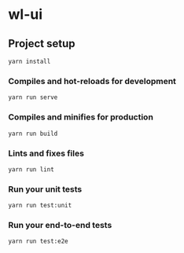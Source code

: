 # wl-ui

## Project setup
```
yarn install
```

### Compiles and hot-reloads for development
```
yarn run serve
```

### Compiles and minifies for production
```
yarn run build
```

### Lints and fixes files
```
yarn run lint
```

### Run your unit tests
```
yarn run test:unit
```

### Run your end-to-end tests
```
yarn run test:e2e
```
